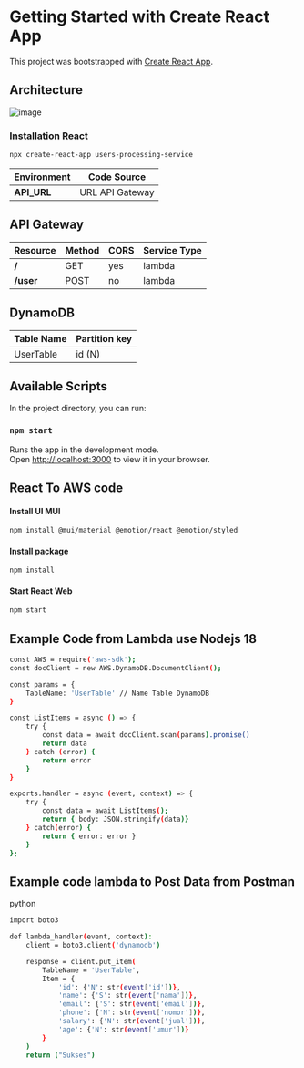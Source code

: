 # Getting Started with Create React App

This project was bootstrapped with [Create React App](https://github.com/facebook/create-react-app).

## Architecture
![image](https://github.com/SonyVansha/react-web-DynamoDB/assets/152833966/3d860c08-0dff-431d-bdc1-478ed0de4da2)


### Installation React

```sh
npx create-react-app users-processing-service
```

| Environment | Code Source |
|--|--|
|**API_URL**|URL API Gateway|

## API Gateway

| Resource | Method | CORS | Service Type |
|--|--|--|--|
|**/**| GET | yes | lambda |
|**/user**| POST | no | lambda |


## DynamoDB

| **Table Name** | **Partition key** |
|--|--|
| UserTable | id (N) |

## Available Scripts

In the project directory, you can run:

### `npm start`

Runs the app in the development mode.\
Open [http://localhost:3000](http://localhost:3000) to view it in your browser.


## React To AWS code

#### Install UI MUI

```sh
npm install @mui/material @emotion/react @emotion/styled
```

#### Install package

```sh
npm install
```


#### Start React Web
```sh
npm start
```

## Example Code from Lambda use Nodejs 18
```sh
const AWS = require('aws-sdk');
const docClient = new AWS.DynamoDB.DocumentClient();

const params = {
    TableName: 'UserTable' // Name Table DynamoDB
}

const ListItems = async () => {
    try {
        const data = await docClient.scan(params).promise()
        return data
    } catch (error) {
        return error
    }
}

exports.handler = async (event, context) => {
    try {
        const data = await ListItems();
        return { body: JSON.stringify(data)}
    } catch(error) {
        return { error: error }
    }
};
```

## Example code lambda to Post Data from Postman

python
```sh
import boto3

def lambda_handler(event, context):
    client = boto3.client('dynamodb')

    response = client.put_item(
        TableName = 'UserTable',
        Item = {
            'id': {'N': str(event['id'])},
            'name': {'S': str(event['nama'])},
            'email': {'S': str(event['email'])},
            'phone': {'N': str(event['nomor'])},
            'salary': {'N': str(event['jual'])},
            'age': {'N': str(event['umur'])}
        }
    )
    return ("Sukses")
```
